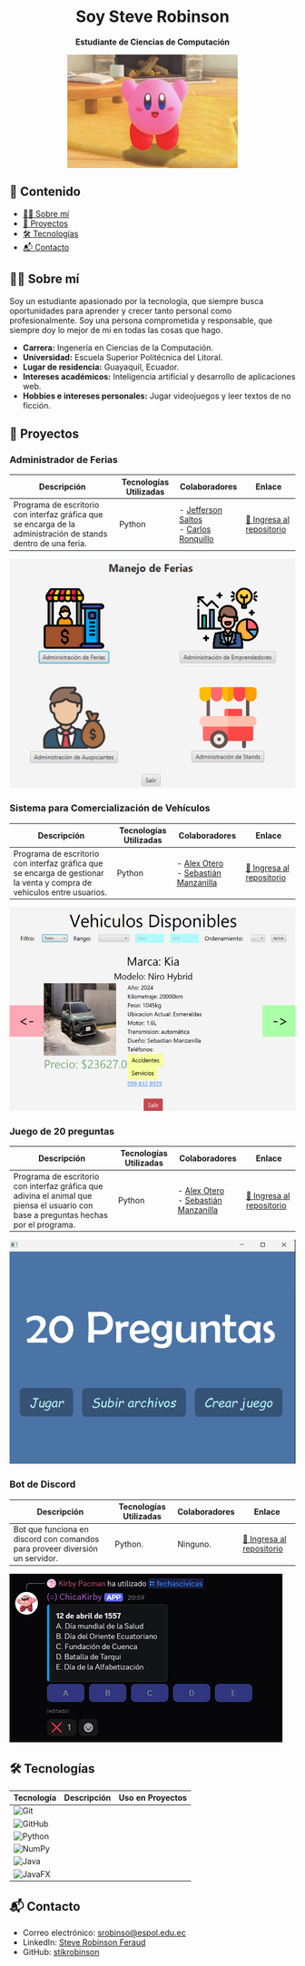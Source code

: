 <h1 style="text-align:center">Soy Steve Robinson</h1>
<p style="text-align:center; font-weight:bold; font-size:17">Estudiante de Ciencias de Computación</p>

<div style="display: flex; justify-content:center"><img src="saludo.gif" height="200" width="300"></div>

## 📑 Contenido

- [👨‍💻 Sobre mí](#👨‍💻-sobre-mí)
- [🚀 Proyectos](#🚀-proyectos)
- [🛠️ Tecnologías](#🛠️-tecnologías)
- [📬 Contacto](#📬-contacto)

## 👨‍💻 Sobre mí

Soy un estudiante apasionado por la tecnología, que siempre busca oportunidades para aprender y crecer tanto personal como profesionalmente. Soy una persona comprometida y responsable, que siempre doy lo mejor de mi en todas las cosas que hago.

- **Carrera:** Ingenería en Ciencias de la Computación.
- **Universidad:** Escuela Superior Politécnica del Litoral.
- **Lugar de residencia:** Guayaquil, Ecuador.
- **Intereses académicos:** Inteligencia artificial y desarrollo de aplicaciones web.
- **Hobbies e intereses personales:** Jugar videojuegos y leer textos de no ficción.

## 🚀 Proyectos

### Administrador de Ferias

| Descripción | Tecnologías Utilizadas | Colaboradores | Enlace |
| -------- | ------- | -------- | -------- |
|   Programa de escritorio con interfaz gráfica que se encarga de la administración de stands dentro de una feria.   |   Python  | - [Jefferson Saltos](https://github.com/rsaltos04)<br> - [Carlos Ronquillo](https://github.com/carrbrus)  |[🔗 Ingresa al repositorio](https://github.com/stikrobinson/POO-P3-G10) |

![Menú principal del administrador de ferias](AdministradorFerias.png)

### Sistema para Comercialización de Vehículos

| Descripción | Tecnologías Utilizadas | Colaboradores | Enlace | 
| -------- | ------- | -------- | -------- |
| Programa de escritorio con interfaz gráfica que se encarga de gestionar la venta y compra de vehículos entre usuarios. | Python | - [Alex Otero](https://github.com/alexoterol)<br> - [Sebastián Manzanilla](https://github.com/ManzanillaSebastian) | [🔗 Ingresa al repositorio](https://github.com/stikrobinson/Proyecto_Grupo_12) |

![Menú principal del sistema de comercialización](sistema_comercializacion.png)

### Juego de 20 preguntas

| Descripción | Tecnologías Utilizadas | Colaboradores | Enlace |
| -------- | ------- | -------- | -------- |
| Programa de escritorio con interfaz gráfica que adivina el animal que piensa el usuario con base a preguntas hechas por el programa. | Python | - [Alex Otero](https://github.com/alexoterol)<br> - [Sebastián Manzanilla](https://github.com/ManzanillaSebastian) |[🔗 Ingresa al repositorio](https://github.com/stikrobinson/Proyecto_Grupo_12) |

![Menú principal del juego de 20 preguntas](20_preguntas.png)

### Bot de Discord

| Descripción | Tecnologías Utilizadas | Colaboradores | Enlace |
| -------- | ------- | -------- | -------- |
| Bot que funciona en discord con comandos para proveer diversión un servidor. | Python. | Ninguno. |[🔗 Ingresa al repositorio](https://github.com/stikrobinson/DiscordBot) |

![Captura del bot funcional en un servidor](usoBot.png)

## 🛠️ Tecnologías

| Tecnología | Descripción | Uso en Proyectos |
| -------- | ------- | -------- | 
| ![Git](https://img.shields.io/badge/git-%23F05033.svg?style=for-the-badge&logo=git&logoColor=white) | | |
| ![GitHub](https://img.shields.io/badge/github-%23121011.svg?style=for-the-badge&logo=github&logoColor=white) | | |
| ![Python](https://img.shields.io/badge/python-3670A0?style=for-the-badge&logo=python&logoColor=ffdd54) | | |
| ![NumPy](https://img.shields.io/badge/numpy-%23013243.svg?style=for-the-badge&logo=numpy&logoColor=white) | | |
| ![Java](https://img.shields.io/badge/java-%23ED8B00.svg?style=for-the-badge&logo=openjdk&logoColor=white) | | |
| ![JavaFX](https://img.shields.io/badge/javafx-%23FF0000.svg?style=for-the-badge&logo=javafx&logoColor=white) | | |


## 📬 Contacto

- Correo electrónico: srobinso@espol.edu.ec
- LinkedIn: [Steve Robinson Feraud](https://ec.linkedin.com/in/steve-robinson-feraud-33ab59174)
- GitHub: [stikrobinson](https://github.com/stikrobinson)
